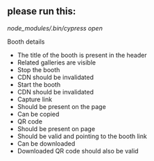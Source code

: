 ## please run this: ##


*node_modules/.bin/cypress open*

Booth details
- The title of the booth is present in the header
- Related galleries are visible
- Stop the booth
- CDN should be invalidated
- Start the booth
- CDN should be invalidated
- Capture link
- Should be present on the page
- Can be copied
- QR code
- Should be present on page
- Should be valid and pointing to the booth link
- Can be downloaded
- Downloaded QR code should also be valid